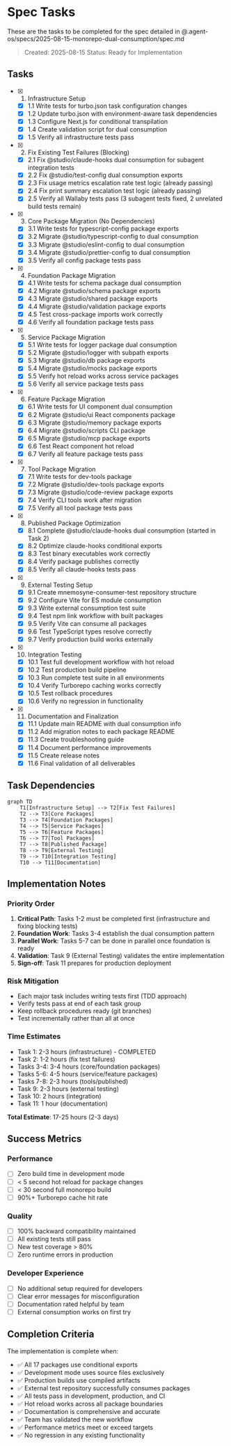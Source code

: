 # Spec Tasks

These are the tasks to be completed for the spec detailed in @.agent-os/specs/2025-08-15-monorepo-dual-consumption/spec.md

> Created: 2025-08-15
> Status: Ready for Implementation

## Tasks

- [x] 1. Infrastructure Setup
  - [x] 1.1 Write tests for turbo.json task configuration changes
  - [x] 1.2 Update turbo.json with environment-aware task dependencies
  - [x] 1.3 Configure Next.js for conditional transpilation
  - [x] 1.4 Create validation script for dual consumption
  - [x] 1.5 Verify all infrastructure tests pass

- [x] 2. Fix Existing Test Failures (Blocking)
  - [x] 2.1 Fix @studio/claude-hooks dual consumption for subagent integration tests
  - [x] 2.2 Fix @studio/test-config dual consumption exports
  - [x] 2.3 Fix usage metrics escalation rate test logic (already passing)
  - [x] 2.4 Fix print summary escalation test logic (already passing)
  - [x] 2.5 Verify all Wallaby tests pass (3 subagent tests fixed, 2 unrelated build tests remain)

- [x] 3. Core Package Migration (No Dependencies)
  - [x] 3.1 Write tests for typescript-config package exports
  - [x] 3.2 Migrate @studio/typescript-config to dual consumption
  - [x] 3.3 Migrate @studio/eslint-config to dual consumption
  - [x] 3.4 Migrate @studio/prettier-config to dual consumption
  - [x] 3.5 Verify all config package tests pass

- [x] 4. Foundation Package Migration
  - [x] 4.1 Write tests for schema package dual consumption
  - [x] 4.2 Migrate @studio/schema package exports
  - [x] 4.3 Migrate @studio/shared package exports
  - [x] 4.4 Migrate @studio/validation package exports
  - [x] 4.5 Test cross-package imports work correctly
  - [x] 4.6 Verify all foundation package tests pass

- [x] 5. Service Package Migration
  - [x] 5.1 Write tests for logger package dual consumption
  - [x] 5.2 Migrate @studio/logger with subpath exports
  - [x] 5.3 Migrate @studio/db package exports
  - [x] 5.4 Migrate @studio/mocks package exports
  - [x] 5.5 Verify hot reload works across service packages
  - [x] 5.6 Verify all service package tests pass

- [x] 6. Feature Package Migration
  - [x] 6.1 Write tests for UI component dual consumption
  - [x] 6.2 Migrate @studio/ui React components package
  - [x] 6.3 Migrate @studio/memory package exports
  - [x] 6.4 Migrate @studio/scripts CLI package
  - [x] 6.5 Migrate @studio/mcp package exports
  - [x] 6.6 Test React component hot reload
  - [x] 6.7 Verify all feature package tests pass

- [x] 7. Tool Package Migration
  - [x] 7.1 Write tests for dev-tools package
  - [x] 7.2 Migrate @studio/dev-tools package exports
  - [x] 7.3 Migrate @studio/code-review package exports
  - [x] 7.4 Verify CLI tools work after migration
  - [x] 7.5 Verify all tool package tests pass

- [x] 8. Published Package Optimization
  - [x] 8.1 Complete @studio/claude-hooks dual consumption (started in Task 2)
  - [x] 8.2 Optimize claude-hooks conditional exports
  - [x] 8.3 Test binary executables work correctly
  - [x] 8.4 Verify package publishes correctly
  - [x] 8.5 Verify all claude-hooks tests pass

- [x] 9. External Testing Setup
  - [x] 9.1 Create mnemosyne-consumer-test repository structure
  - [x] 9.2 Configure Vite for ES module consumption
  - [x] 9.3 Write external consumption test suite
  - [x] 9.4 Test npm link workflow with built packages
  - [x] 9.5 Verify Vite can consume all packages
  - [x] 9.6 Test TypeScript types resolve correctly
  - [x] 9.7 Verify production build works externally

- [x] 10. Integration Testing
  - [x] 10.1 Test full development workflow with hot reload
  - [x] 10.2 Test production build pipeline
  - [x] 10.3 Run complete test suite in all environments
  - [x] 10.4 Verify Turborepo caching works correctly
  - [x] 10.5 Test rollback procedures
  - [x] 10.6 Verify no regression in functionality

- [x] 11. Documentation and Finalization
  - [x] 11.1 Update main README with dual consumption info
  - [x] 11.2 Add migration notes to each package README
  - [x] 11.3 Create troubleshooting guide
  - [x] 11.4 Document performance improvements
  - [x] 11.5 Create release notes
  - [x] 11.6 Final validation of all deliverables

## Task Dependencies

```mermaid
graph TD
    T1[Infrastructure Setup] --> T2[Fix Test Failures]
    T2 --> T3[Core Packages]
    T3 --> T4[Foundation Packages]
    T4 --> T5[Service Packages]
    T5 --> T6[Feature Packages]
    T6 --> T7[Tool Packages]
    T7 --> T8[Published Package]
    T8 --> T9[External Testing]
    T9 --> T10[Integration Testing]
    T10 --> T11[Documentation]
```

## Implementation Notes

### Priority Order

1. **Critical Path**: Tasks 1-2 must be completed first (infrastructure and fixing blocking tests)
2. **Foundation Work**: Tasks 3-4 establish the dual consumption pattern
3. **Parallel Work**: Tasks 5-7 can be done in parallel once foundation is ready
4. **Validation**: Task 9 (External Testing) validates the entire implementation
5. **Sign-off**: Task 11 prepares for production deployment

### Risk Mitigation

- Each major task includes writing tests first (TDD approach)
- Verify tests pass at end of each task group
- Keep rollback procedures ready (git branches)
- Test incrementally rather than all at once

### Time Estimates

- Task 1: 2-3 hours (infrastructure) - COMPLETED
- Task 2: 1-2 hours (fix test failures)
- Tasks 3-4: 3-4 hours (core/foundation packages)
- Tasks 5-6: 4-5 hours (service/feature packages)
- Tasks 7-8: 2-3 hours (tools/published)
- Task 9: 2-3 hours (external testing)
- Task 10: 2 hours (integration)
- Task 11: 1 hour (documentation)

**Total Estimate**: 17-25 hours (2-3 days)

## Success Metrics

### Performance

- [ ] Zero build time in development mode
- [ ] < 5 second hot reload for package changes
- [ ] < 30 second full monorepo build
- [ ] 90%+ Turborepo cache hit rate

### Quality

- [ ] 100% backward compatibility maintained
- [ ] All existing tests still pass
- [ ] New test coverage > 80%
- [ ] Zero runtime errors in production

### Developer Experience

- [ ] No additional setup required for developers
- [ ] Clear error messages for misconfiguration
- [ ] Documentation rated helpful by team
- [ ] External consumption works on first try

## Completion Criteria

The implementation is complete when:

- ✅ All 17 packages use conditional exports
- ✅ Development mode uses source files exclusively
- ✅ Production builds use compiled artifacts
- ✅ External test repository successfully consumes packages
- ✅ All tests pass in development, production, and CI
- ✅ Hot reload works across all package boundaries
- ✅ Documentation is comprehensive and accurate
- ✅ Team has validated the new workflow
- ✅ Performance metrics meet or exceed targets
- ✅ No regression in any existing functionality
